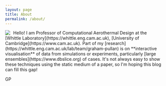 ```yaml
---
layout: page
title: About
permalink: /about/
---
```


<img src="{{site.url}}/assets/images/GPphoto1.jpg" style="float: left; padding-right:10px"/> 
Hello! I am Professor of Computational Aerothermal Design at the [Whittle Laboratory](https://whittle.eng.cam.ac.uk), [University of Cambridge](https://www.cam.ac.uk). Part of my [research](https://whittle.eng.cam.ac.uk/lab/team/graham-pullan) is on **interactive visualisation** of data from simulations or experiments, particularly [large ensembles](https://www.dbslice.org) of cases. It's not always easy to show these techniques using the static medium of a paper, so I'm hoping this blog can fill this gap!

GP


